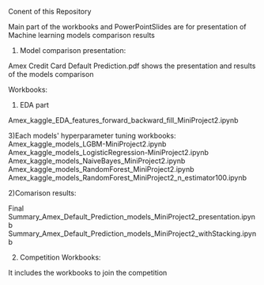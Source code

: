 Conent of this Repository

Main part of the workbooks and PowerPointSlides are for presentation of Machine learning models comparison results

1. Model comparison presentation:

Amex Credit Card Default Prediction.pdf shows the presentation and results of the models comparison

Workbooks: 
1) EDA part

Amex_kaggle_EDA_features_forward_backward_fill_MiniProject2.ipynb

3)Each models' hyperparameter tuning workbooks:
Amex_kaggle_models_LGBM-MiniProject2.ipynb
Amex_kaggle_models_LogisticRegression-MiniProject2.ipynb
Amex_kaggle_models_NaiveBayes_MiniProject2.ipynb
Amex_kaggle_models_RandomForest_MiniProject2.ipynb
Amex_kaggle_models_RandomForest_MiniProject2_n_estimator100.ipynb


2)Comarison results:

Final Summary_Amex_Default_Prediction_models_MiniProject2_presentation.ipynb
Summary_Amex_Default_Prediction_models_MiniProject2_withStacking.ipynb


2. Competition Workbooks:

It includes the workbooks to join the competition
